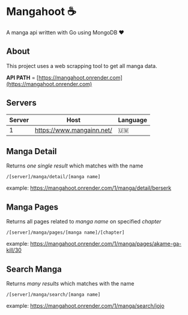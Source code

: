 # Mangahoot :coffee:
A manga api written with Go using MongoDB :heart: 

##  About  
This project uses a web scrapping tool to get all manga data.

**API PATH** = [https://mangahoot.onrender.com](https://mangahoot.onrender.com) 

## Servers

| Server  |  Host  | Language |
| --- | --- | --- |
| 1 | https://www.mangainn.net/ | :us_outlying_islands: |

## Manga Detail
Returns *one single result* which matches with the name
```
/[server]/manga/detail/[manga name]
```
example: https://mangahoot.onrender.com/1/manga/detail/berserk

## Manga Pages
Returns all pages related to *manga name* on specified *chapter*

```
/[server]/manga/pages/[manga name]/[chapter]
```
example: https://mangahoot.onrender.com/1/manga/pages/akame-ga-kill/30

## Search Manga
Returns *many results* which matches with the name
```
/[server]/manga/search/[manga name]
```
example: https://mangahoot.onrender.com/1/manga/search/jojo
